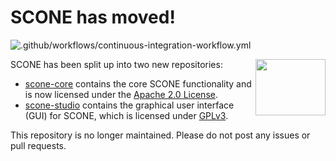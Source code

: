 # SCONE has moved!
![.github/workflows/continuous-integration-workflow.yml](https://github.com/opensim-org/SCONE/workflows/.github/workflows/continuous-integration-workflow.yml/badge.svg)

<img align="right" width="112" height="90" src="https://github.com/opensim-org/SCONE/blob/master/resources/ui/scone_logo_notext.png">
SCONE has been split up into two new repositories:

* [scone-core](https://github.com/tgeijten/scone-core) contains the core SCONE functionality and is now licensed under the [Apache 2.0 License](https://www.apache.org/licenses/LICENSE-2.0).
* [scone-studio](https://github.com/tgeijten/scone-studio) contains the graphical user interface (GUI) for SCONE, which is licensed under [GPLv3](http://www.gnu.org/licenses/gpl-3.0.en.html).

This repository is no longer maintained. Please do not post any issues or pull requests.
